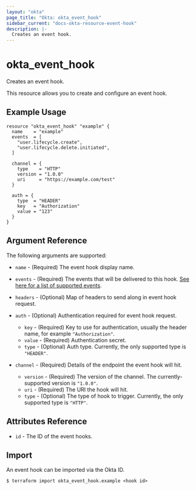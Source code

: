 ```yaml
---
layout: "okta"
page_title: "Okta: okta_event_hook"
sidebar_current: "docs-okta-resource-event-hook"
description: |-
  Creates an event hook.
---
```


# okta_event_hook

Creates an event hook.

This resource allows you to create and configure an event hook.

## Example Usage

```hcl
resource "okta_event_hook" "example" {
  name    = "example"
  events  = [
    "user.lifecycle.create",
    "user.lifecycle.delete.initiated",
  ]

  channel = {
    type    = "HTTP"
    version = "1.0.0"
    uri     = "https://example.com/test"
  }

  auth = {
    type  = "HEADER"
    key   = "Authorization"
    value = "123"
  }
}
```

## Argument Reference

The following arguments are supported:

- `name` - (Required) The event hook display name.

- `events` - (Required) The events that will be delivered to this hook. [See here for a list of supported events](https://developer.okta.com/docs/reference/api/event-types/?q=event-hook-eligible).

- `headers` - (Optional) Map of headers to send along in event hook request.

- `auth` - (Optional) Authentication required for event hook request.

  - `key` - (Required) Key to use for authentication, usually the header name, for example `"Authorization"`.
  - `value` - (Required) Authentication secret.
  - `type` - (Optional) Auth type. Currently, the only supported type is `"HEADER"`.

- `channel` - (Required) Details of the endpoint the event hook will hit.
  - `version` - (Required) The version of the channel. The currently-supported version is `"1.0.0"`.
  - `uri` - (Required) The URI the hook will hit.
  - `type` - (Optional) The type of hook to trigger. Currently, the only supported type is `"HTTP"`.

## Attributes Reference

- `id` - The ID of the event hooks.

## Import

An event hook can be imported via the Okta ID.

```
$ terraform import okta_event_hook.example <hook id>
```
